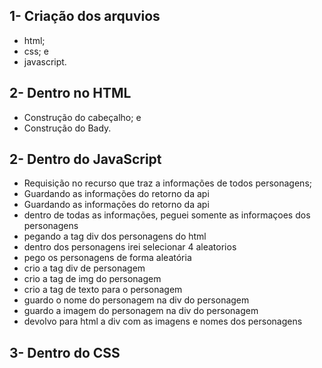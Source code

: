## 1- Criação dos arquvios

 - html;
 - css; e
 - javascript.

## 2- Dentro no HTML

 - Construção do cabeçalho; e
 - Construção do Bady.

## 2- Dentro do JavaScript

 - Requisição no recurso que traz a informações de todos personagens;
 - Guardando as informações do retorno da api
 - Guardando as informações do retorno da api
 - dentro de todas as informações, peguei somente as informaçoes dos personagens
 - pegando a tag div dos personagens do html
 - dentro dos personagens irei selecionar 4 aleatorios
 - pego os personagens de forma aleatória
 - crio a tag div de personagem
 - crio a tag de img do personagem
 - crio a tag de texto para o personagem
 - guardo o nome do personagem na div do personagem
 - guardo a imagem do personagem na div do personagem
 - devolvo para html a div com as imagens e nomes dos personagens

## 3- Dentro do CSS
